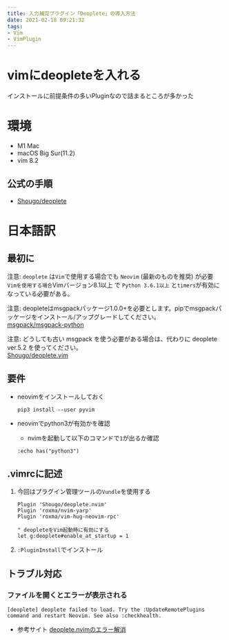 ```yaml
---
title: 入力補完プラグイン「Deoplete」の導入方法
date: 2021-02-18 09:21:32
tags: 
- Vim
- VimPlugin
---
```

# vimにdeopleteを入れる

インストールに前提条件の多いPluginなので詰まるところが多かった

# 環境
- M1 Mac 
- macOS Big Sur(11.2)
- vim 8.2

## 公式の手順
- [Shougo/deoplete](https://github.com/Shougo/deoplete.nvim)

# 日本語訳
## 最初に
注意: `deoplete` は`Vim`で使用する場合でも `Neovim` (最新のものを推奨) が必要  
`Vimを使用する場合`Vimバージョン8.1以上 で `Python 3.6.1以上` と`timers`が有効になっている必要がある。

注意: deopleteはmsgpackパッケージ1.0.0+を必要とします。pipでmsgpackパッケージをインストール/アップグレードしてください。  
[msgpack/msgpack-python](https://github.com/msgpack/msgpack-python)

注意: どうしても古い msgpack を使う必要がある場合は、代わりに deoplete ver.5.2 を使ってください。  
[Shougo/deoplete.vim](https://github.com/Shougo/deoplete.nvim/releases/tag/5.2)

## 要件
- neovimをインストールしておく
	```
	pip3 install --user pyvim
	```

- neovimでpython3が有効かを確認
	- nvimを起動して以下のコマンドで`1`が出るか確認
	```
	:echo has("python3")
	```
 
## .vimrcに記述
1. 今回はプラグイン管理ツールの`Vundle`を使用する
	```
	Plugin 'Shougo/deoplete.nvim'
	Plugin 'roxma/nvim-yarp'
	Plugin 'roxma/vim-hug-neovim-rpc'
	```
	```
	" deopleteをVim起動時に有効にする
	let g:deoplete#enable_at_startup = 1
	```

2. `:PluginInstall`でインストール 

## トラブル対応
###  ファイルを開くとエラーが表示される
```
[deoplete] deoplete failed to load. Try the :UpdateRemotePlugins command and restart Neovim. See also :checkhealth.
```
- 参考サイト
[deoplete.nvimのエラー解消](https://blog.fakiyer.com/entry/2018/11/20/101826)
